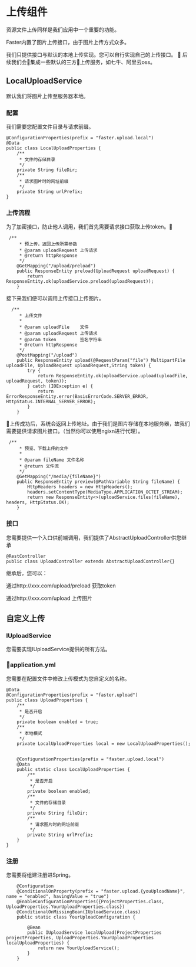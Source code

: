 # 上传组件

资源文件上传同样是我们应用中一个重要的功能。

Faster内置了图片上传接口，由于图片上传方式众多。

我们只提供接口与默认的本地上传实现。您可以自行实现自己的上传接口。

后续我们会集成一些默认的三方上传服务，如七牛、阿里云oss。

## LocalUploadService
默认我们将图片上传至服务器本地。

### 配置


我们需要您配置文件目录与请求前缀。

```
@ConfigurationProperties(prefix = "faster.upload.local")
@Data
public class LocalUploadProperties {
    /**
     * 文件的存储目录
     */
    private String fileDir;
    /**
     * 请求图片时的网址前缀
     */
    private String urlPrefix;
}
```

### 上传流程

为了加密接口，防止他人调用，我们首先需要请求接口获取上传token。

```
 /**
     * 预上传，返回上传所需参数
     * @param uploadRequest 上传请求
     * @return httpResponse
     */
    @GetMapping("/upload/preload")
    public ResponseEntity preload(UploadRequest uploadRequest) {
        return ResponseEntity.ok(uploadService.preload(uploadRequest));
    }
```

接下来我们便可以调用上传接口上传图片。


```
  /**
     * 上传文件
     *
     * @param uploadFile    文件
     * @param uploadRequest 上传请求
     * @param token         签名字符串
     * @return httpResponse
     */
    @PostMapping("/upload")
    public ResponseEntity upload(@RequestParam("file") MultipartFile uploadFile, UploadRequest uploadRequest,String token) {
        try {
            return ResponseEntity.ok(uploadService.upload(uploadFile, uploadRequest, token));
        } catch (IOException e) {
            return ErrorResponseEntity.error(BasisErrorCode.SERVER_ERROR, HttpStatus.INTERNAL_SERVER_ERROR);
        }
    }
```

上传成功后，系统会返回上传地址。由于我们是图片存储在本地服务器，故我们需要提供请求图片接口。（当然你可以使用ngixn进行代理）。

```
 /**
     * 预览、下载上传的文件
     *
     * @param fileName 文件名称
     * @return 文件流
     */
    @GetMapping("/media/{fileName}")
    public ResponseEntity preview(@PathVariable String fileName) {
        HttpHeaders headers = new HttpHeaders();
        headers.setContentType(MediaType.APPLICATION_OCTET_STREAM);
        return new ResponseEntity<>(uploadService.files(fileName), headers, HttpStatus.OK);
    }
```

### 接口

您需要提供一个入口供前端调用，我们提供了AbstractUploadController供您继承

```
@RestController
public class UploadController extends AbstractUploadController{}
```

继承后，您可以：

通过http://xxx.com/upload/preload  获取token

通过http://xxx.com/upload   上传图片


## 自定义上传

### IUploadService

您需要实现IUploadService提供的所有方法。

### application.yml

您需要在配置文件中修改上传模式为您自定义的名称。

```
@Data
@ConfigurationProperties(prefix = "faster.upload")
public class UploadProperties {
    /**
     * 是否开启
     */
    private boolean enabled = true;
    /**
     * 本地模式
     */
    private LocalUploadProperties local = new LocalUploadProperties();


    @ConfigurationProperties(prefix = "faster.upload.local")
    @Data
    public static class LocalUploadProperties {
        /**
         * 是否开启
         */
        private boolean enabled;
        /**
         * 文件的存储目录
         */
        private String fileDir;
        /**
         * 请求图片时的网址前缀
         */
        private String urlPrefix;
    }
}

```

### 注册

您需要将组建注册进Spring。

```
    @Configuration
    @ConditionalOnProperty(prefix = "faster.upload.{youUploadName}", name = "enabled", havingValue = "true")
    @EnableConfigurationProperties({ProjectProperties.class, UploadProperties.YourUploadProperties.class})
    @ConditionalOnMissingBean(IUploadService.class)
    public static class YourUploadConfiguration {

        @Bean
        public IUploadService localUpload(ProjectProperties projectProperties, UploadProperties.YourUploadProperties localUploadProperties) {
            return new YourUploadService();
        }
    }
```
